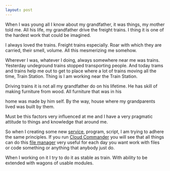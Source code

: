 ```yaml
---
layout: post
---
```


When I was young all I know about my grandfather, it was things, my mother told me.
All his life, my grandfather drive the freight trains. I thing it is one of the hardest work that could be imagined.

I always loved the trains. Freight trains especially.
Roar with which they are carried, their smell, volume. All this mesmerizing me somehow.

Wherever I was, whatever I doing, always somewhere near me was trains.
Yesterday undeground trains stopped transporting people.
And today trams and trains help me out to get to place where a lot of trains moving all the time, Train Station.
Thing is I am working near the Train Station.

Driving trains it is not all my grandfather do on his lifetime. He has skill of making furniture from wood. All furniture that was in his 

home was made by him self.
By the way, house where my grandparents lived was built by them.

Must be this factors very influenced at me and 
I have a very pragmatic attitude to things and knowledge that around me.

So when I creating some new [service](http://blog.cloudcmd.io/post/the-cat "The Cat"), program, script, I am trying to adhere the same principles.
If you run [Cloud Commander](//blog.cloudcmd.io/post/cloud-commander-v0.8.1 "Cloud Commander") you will see that all things can do this [file manager](//cloudcmd.io "File Manager") very useful
for each day you want work with files or code something or anything that anybody just do.

When I working on it I try to do it as stable as train. With ability to be extended with wagons of usable modules.
